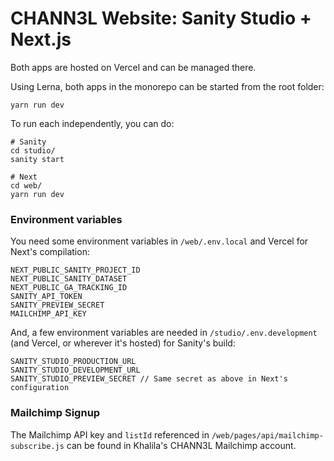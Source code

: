 # CHANN3L Website: Sanity Studio + Next.js

Both apps are hosted on Vercel and can be managed there.

Using Lerna, both apps in the monorepo can be started from the root folder:

```
yarn run dev
```

To run each independently, you can do:

```
# Sanity
cd studio/
sanity start

# Next
cd web/
yarn run dev
```

### Environment variables

You need some environment variables in `/web/.env.local` and Vercel for Next's compilation:

```
NEXT_PUBLIC_SANITY_PROJECT_ID
NEXT_PUBLIC_SANITY_DATASET
NEXT_PUBLIC_GA_TRACKING_ID
SANITY_API_TOKEN
SANITY_PREVIEW_SECRET
MAILCHIMP_API_KEY
```

And, a few environment variables are needed in `/studio/.env.development` (and Vercel, or wherever it's hosted) for Sanity's build:

```
SANITY_STUDIO_PRODUCTION_URL
SANITY_STUDIO_DEVELOPMENT_URL
SANITY_STUDIO_PREVIEW_SECRET // Same secret as above in Next's configuration
```

### Mailchimp Signup

The Mailchimp API key and `listId` referenced in `/web/pages/api/mailchimp-subscribe.js` can be found in Khalila's CHANN3L Mailchimp account.
